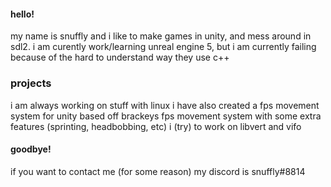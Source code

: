 #### hello!

my name is snuffly and i like to make games in unity, and mess around in sdl2.
i am curently work/learning unreal engine 5, but i am currently failing because of the hard to understand way they use c++

### projects

i am always working on stuff with linux
i have also created a fps movement system for unity based off brackeys fps movement system with some extra features (sprinting, headbobbing, etc)
i (try) to work on libvert and vifo

#### goodbye!

if you want to contact me (for some reason)
my discord is snuffly#8814

